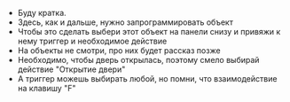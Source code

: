 - Буду кратка.
- Здесь, как и дальше, нужно запрограммировать объект
- Чтобы это сделать выбери этот объект на панели снизу и привяжи к нему триггер и необходимое действие
- На объекты не смотри, про них будет рассказ позже
- Необходимо, чтобы дверь открылась, поэтому смело выбирай действие "Открытие двери"
- А триггер можешь выбирать любой, но помни, что взаимодействие на клавишу "F"